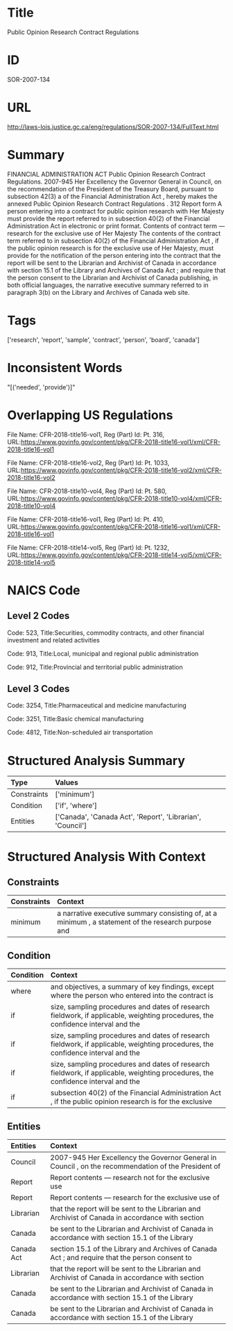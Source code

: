 # Title
Public Opinion Research Contract Regulations


# ID
SOR-2007-134

# URL
http://laws-lois.justice.gc.ca/eng/regulations/SOR-2007-134/FullText.html


# Summary
FINANCIAL ADMINISTRATION ACT Public Opinion Research Contract Regulations.
2007-945 Her Excellency the Governor General in Council, on the recommendation of the President of the Treasury Board, pursuant to subsection 42(3) a  of the  Financial Administration Act , hereby makes the annexed  Public Opinion Research Contract Regulations .
312 Report form A person entering into a contract for public opinion research with Her Majesty must provide the report referred to in subsection 40(2) of the  Financial Administration Act  in electronic or print format.
Contents of contract term — research for the exclusive use of Her Majesty The contents of the contract term referred to in subsection 40(2) of the  Financial Administration Act , if the public opinion research is for the exclusive use of Her Majesty, must provide for the notification of the person entering into the contract that the report will be sent to the Librarian and Archivist of Canada in accordance with section 15.1 of the  Library and Archives of Canada Act ; and require that the person consent to the Librarian and Archivist of Canada publishing, in both official languages, the narrative executive summary referred to in paragraph 3(b) on the Library and Archives of Canada web site.


# Tags
['research', 'report', 'sample', 'contract', 'person', 'board', 'canada']


# Inconsistent Words
"[('needed', 'provide')]"


# Overlapping US Regulations
File Name: CFR-2018-title16-vol1, Reg (Part) Id: Pt. 316, URL:https://www.govinfo.gov/content/pkg/CFR-2018-title16-vol1/xml/CFR-2018-title16-vol1

File Name: CFR-2018-title16-vol2, Reg (Part) Id: Pt. 1033, URL:https://www.govinfo.gov/content/pkg/CFR-2018-title16-vol2/xml/CFR-2018-title16-vol2

File Name: CFR-2018-title10-vol4, Reg (Part) Id: Pt. 580, URL:https://www.govinfo.gov/content/pkg/CFR-2018-title10-vol4/xml/CFR-2018-title10-vol4

File Name: CFR-2018-title16-vol1, Reg (Part) Id: Pt. 410, URL:https://www.govinfo.gov/content/pkg/CFR-2018-title16-vol1/xml/CFR-2018-title16-vol1

File Name: CFR-2018-title14-vol5, Reg (Part) Id: Pt. 1232, URL:https://www.govinfo.gov/content/pkg/CFR-2018-title14-vol5/xml/CFR-2018-title14-vol5




# NAICS Code
## Level 2 Codes
Code: 523, Title:Securities, commodity contracts, and other financial investment and related activities

Code: 913, Title:Local, municipal and regional public administration

Code: 912, Title:Provincial and territorial public administration




## Level 3 Codes
Code: 3254, Title:Pharmaceutical and medicine manufacturing

Code: 3251, Title:Basic chemical manufacturing

Code: 4812, Title:Non-scheduled air transportation







# Structured Analysis Summary
| Type        | Values                                                     |
|:------------|:-----------------------------------------------------------|
| Constraints | ['minimum']                                                |
| Condition   | ['if', 'where']                                            |
| Entities    | ['Canada', 'Canada Act', 'Report', 'Librarian', 'Council'] |


# Structured Analysis With Context
 


## Constraints
| Constraints   | Context                                                                                             |
|:--------------|:----------------------------------------------------------------------------------------------------|
| minimum       | a narrative executive summary consisting of, at a minimum , a statement of the research purpose and |


## Condition
| Condition   | Context                                                                                                                         |
|:------------|:--------------------------------------------------------------------------------------------------------------------------------|
| where       | and objectives, a summary of key findings, except where the person who entered into the contract is                             |
| if          | size, sampling procedures and dates of research fieldwork, if applicable, weighting procedures, the confidence interval and the |
| if          | size, sampling procedures and dates of research fieldwork, if applicable, weighting procedures, the confidence interval and the |
| if          | size, sampling procedures and dates of research fieldwork, if applicable, weighting procedures, the confidence interval and the |
| if          | subsection 40(2) of the Financial Administration Act , if the public opinion research is for the exclusive                      |


## Entities
| Entities   | Context                                                                                              |
|:-----------|:-----------------------------------------------------------------------------------------------------|
| Council    | 2007-945 Her Excellency the Governor General in  Council , on the recommendation of the President of |
| Report     | Report contents — research not for the exclusive use                                                 |
| Report     | Report contents — research for the exclusive use of                                                  |
| Librarian  | that the report will be sent to the Librarian and Archivist of Canada in accordance with section     |
| Canada     | be sent to the Librarian and Archivist of Canada in accordance with section 15.1 of the Library      |
| Canada Act | section 15.1 of the Library and Archives of Canada Act ; and require that the person consent to      |
| Librarian  | that the report will be sent to the Librarian and Archivist of Canada in accordance with section     |
| Canada     | be sent to the Librarian and Archivist of Canada in accordance with section 15.1 of the Library      |
| Canada     | be sent to the Librarian and Archivist of Canada in accordance with section 15.1 of the Library      |


